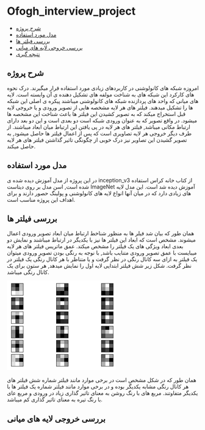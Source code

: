 

# Ofogh_interview_project
- [شرح پروژه](#شرح_پروژه)
- [مدل مورد استفاده](مدل_مورد_استفاده)
- [بررسی فیلتر ها](#بررسی_فیلتر_ها)
- [بررسی خروجی لایه های میانی](#بررسی_خروجی_لایه_های_میانی)
- [نتیجه گیری](#نتیجه_گیری)
## شرح پروژه 
امروزه شبکه های کانولوشنی در کاربردهای زیادی مورد استفاده قرار میگیرند. درک نحوه های کارکرد این شبکه های به شناخت مولفه های تشکیل دهنده ی آن وابسته است.
لایه های میانی که واحد های پردازنده شبکه های کانولوشنی میباشند پیکره ی اصلی این شبکه ها را تشکیل میدهند. فیلتر های هر لایه مشخصه هایی از تصویر ورودی و یا خروجی لایه قبل استخراج میکند که به تصویر کشیدن این فیلتر ها باعث شناخت این مشخصه ها میشود. در واقع تصویر که به عنوان ورودی شبکه است دو بعدی است و این دو بعد دارای ارتباط مکانی میباشد, فیلتر های هر لایه در پی یافتن این ارتباط میان ابعاد میباشند.
از طرف دیگر خروجی هر لایه تصاویری است که پس از اعمال فیلتر ها حاصل میشود, به تصویر گشیدن این تصاویر نیز درک خوبی از چگونگی تاثیر گذاشتن فیلتر های هر لایه حاصل میکند.
## مدل مورد استفاده
در این پروژه از مدل آموزش دیده شده ی inception_v3 از کتاب خانه کراس استفاده شده است, اسن مدل بر روی دیتاست ImageNet آموزش دیده شد است.
این مدل لایه های زیادی دارد که در میان آنها انواع لایه های کانولوشنی و پولینگ حصور دارند و برای اهداف این پروژه مناسب است.


## بررسی فیلتر ها
همان طور که بیان شد فیلر ها به منظور شناخط ارتباط میان ابعاد تصویر ورودی اعمال میشوند. مشخص است که ابعاد این فیلتر ها نیز با یکدیگر در ارتباط میباشند و نمایش دو بعدی ابعاد ویژگی های یک فیلتر را مشخص میکتد.
عمق ماتریس فیلتر های هر لایه میبایست با عمق تصویر ورودی متنایب باشد, با نوجه به رنگی بودن تصویر ورودی میتوان یک فیلتر به ازای سه کانال رنگی در نظر گرفت و یا متناظر با هر کانال رنگی یک فیلتر در نظر گرفت.
شکل زیر شش فیلتر ابتدایی لایه اول را نمایش میدهد, هر ستون برای یک کانال رنگی میباشد.

![download](download.png)

همان طور که در شکل مشخص است در برخی موارد مانند فیلتر شماره شش فیلتر های هر کانال رنگی مشابه یکدیگر بوده و در برخی موارد مانند فیلتر شماره یک فیلتر ها با یکدیگر متفاوتند.
مربع های با رنگ روشن به معنای تاثیر گذاری زیاد در ورودی و مربع عای با رنگ تیره به معنای تاثیر گذاری کم میباشد.


## بررسی خروجی لایه های میانی


